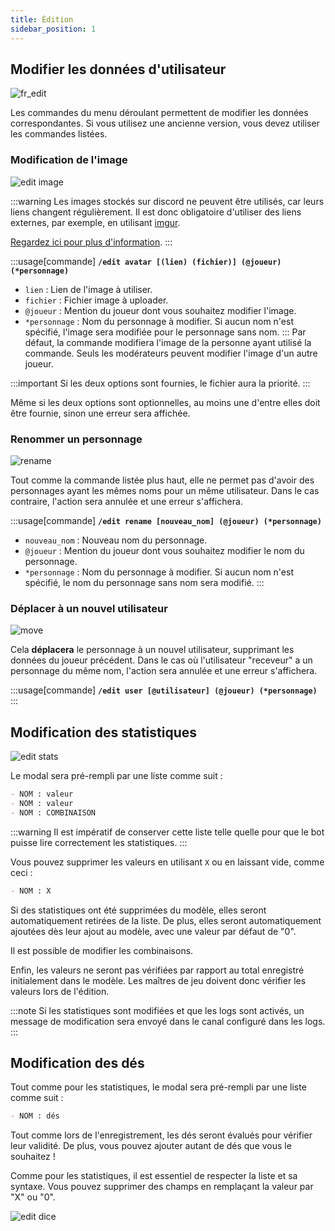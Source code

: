 ```yaml
---
title: Édition
sidebar_position: 1
---
```

## Modifier les données d'utilisateur

![fr_edit](../../assets/edit/user.png)

Les commandes du menu déroulant permettent de modifier les données correspondantes.
Si vous utilisez une ancienne version, vous devez utiliser les commandes listées.

### Modification de l'image

![edit image](../../assets/edit/image.png)

:::warning
Les images stockés sur discord ne peuvent être utilisés, car leurs liens changent régulièrement. Il est donc obligatoire d'utiliser des liens externes, par exemple, en utilisant [imgur](https://imgur.com/).

[Regardez ici pour plus d'information](https://kulturegeek.fr/news-298973/discord-passe-liens-temporaires-lhebergement-fichiers).
:::

:::usage[commande]
**`/edit avatar [(lien) (fichier)] (@joueur) (*personnage)`**
- `lien` : Lien de l'image à utiliser.
- `fichier` : Fichier image à uploader.
- `@joueur` : Mention du joueur dont vous souhaitez modifier l'image.
- `*personnage` : Nom du personnage à modifier. Si aucun nom n'est spécifié, l'image sera modifiée pour le personnage sans nom.
:::
Par défaut, la commande modifiera l'image de la personne ayant utilisé la commande. Seuls les modérateurs peuvent modifier l'image d'un autre joueur.

:::important
Si les deux options sont fournies, le fichier aura la priorité.
:::

Même si les deux options sont optionnelles, au moins une d'entre elles doit être fournie, sinon une erreur sera affichée.

### Renommer un personnage
![rename](../../assets/edit/rename.png)

Tout comme la commande listée plus haut, elle ne permet pas d'avoir des personnages ayant les mêmes noms pour un même utilisateur. Dans le cas contraire, l'action sera annulée et une erreur s'affichera.

:::usage[commande]
**`/edit rename [nouveau_nom] (@joueur) (*personnage)`**
- `nouveau_nom` : Nouveau nom du personnage.
- `@joueur` : Mention du joueur dont vous souhaitez modifier le nom du personnage.
- `*personnage` : Nom du personnage à modifier. Si aucun nom n'est spécifié, le nom du personnage sans nom sera modifié.
:::

### Déplacer à un nouvel utilisateur
![move](../../assets/edit/move.png)

Cela **déplacera** le personnage à un nouvel utilisateur, supprimant les données du joueur précédent. 
Dans le cas où l'utilisateur "receveur" a un personnage du même nom, l'action sera annulée et une erreur s'affichera.

:::usage[commande]
**`/edit user [@utilisateur] (@joueur) (*personnage)`**
:::

## Modification des statistiques

![edit stats](../../assets/edit/stats.png)

Le modal sera pré-rempli par une liste comme suit :
```md
- NOM : valeur
- NOM : valeur
- NOM : COMBINAISON
```

:::warning
Il est impératif de conserver cette liste telle quelle pour que le bot puisse lire correctement les statistiques.
:::

Vous pouvez supprimer les valeurs en utilisant `X` ou en laissant vide, comme ceci :
```md
- NOM : X
```

Si des statistiques ont été supprimées du modèle, elles seront automatiquement retirées de la liste. De plus, elles seront automatiquement ajoutées dès leur ajout au modèle, avec une valeur par défaut de "0".

Il est possible de modifier les combinaisons.

Enfin, les valeurs ne seront pas vérifiées par rapport au total enregistré initialement dans le modèle. Les maîtres de jeu doivent donc vérifier les valeurs lors de l'édition.

:::note
Si les statistiques sont modifiées et que les logs sont activés, un message de modification sera envoyé dans le canal configuré dans les logs.
:::

## Modification des dés

Tout comme pour les statistiques, le modal sera pré-rempli par une liste comme suit :
```md
- NOM : dés
```

Tout comme lors de l'enregistrement, les dés seront évalués pour vérifier leur validité. De plus, vous pouvez ajouter autant de dés que vous le souhaitez !

Comme pour les statistiques, il est essentiel de respecter la liste et sa syntaxe. Vous pouvez supprimer des champs en remplaçant la valeur par "X" ou "0".

![edit dice](../../assets/edit/dice.png)